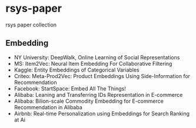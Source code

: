 # rsys-paper
rsys paper collection




## Embedding

+ NY University: DeepWalk, Online Learning of Social Representations
+ MS: Item2Vec: Neural Item Embedding For Collaborative Filtering
+ Kaggle: Entity Embeddings of Categorical Variables
+ Criteo: Meta-Prod2Vec: Product Embeddings Using Side-Information for Recommendation
+ Facebook: StartSpace: Embed All The Things!
+ Alibaba: Leaning and Transferring IDs Representation in E-commerce
+ Alibaba: Bilion-scale Commodity Embedding for E-commerce Recommendation in Alibaba
+ Airbnb: Real-time Personalization using Embeddings for Search Ranking at Ai
